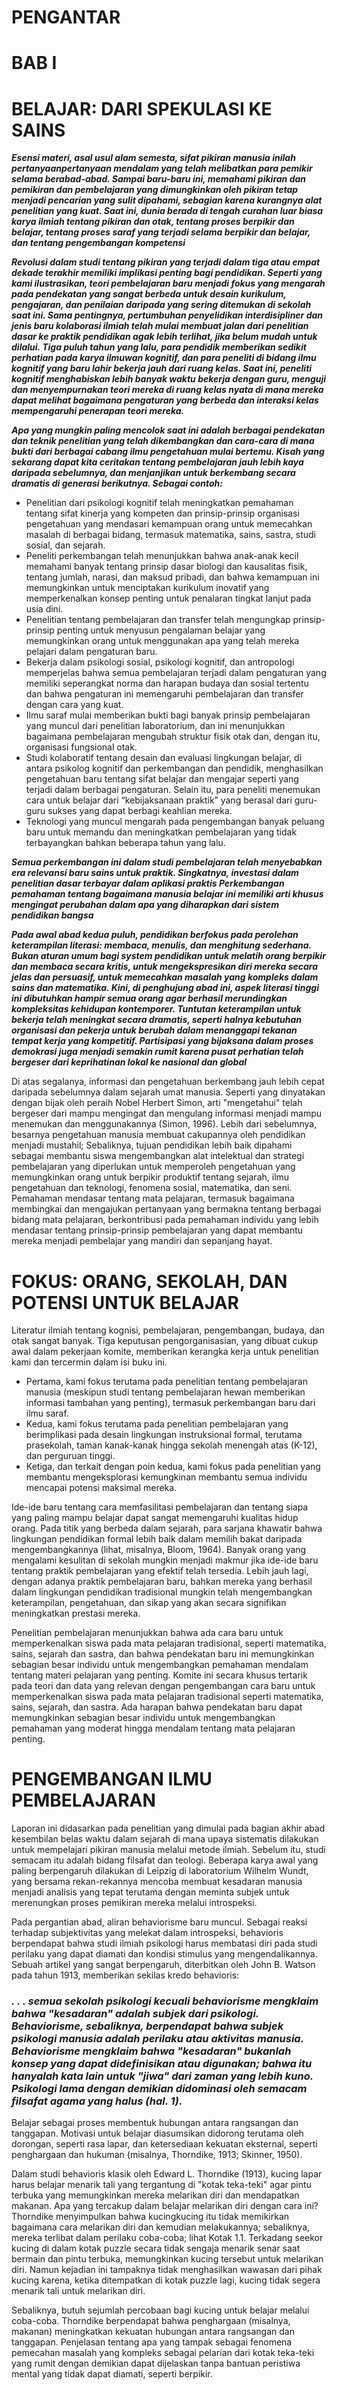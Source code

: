 # PENGANTAR
# BAB I
# BELAJAR: DARI SPEKULASI KE SAINS

_**Esensi materi, asal usul alam semesta, sifat pikiran manusia inilah pertanyaanpertanyaan mendalam yang telah melibatkan para pemikir selama berabad-abad. Sampai
baru-baru ini, memahami pikiran dan pemikiran dan pembelajaran yang dimungkinkan oleh pikiran tetap menjadi pencarian yang sulit dipahami, sebagian karena kurangnya
alat penelitian yang kuat. Saat ini, dunia berada di tengah curahan luar biasa karya ilmiah tentang pikiran dan otak, tentang proses berpikir dan belajar, tentang proses saraf yang
terjadi selama berpikir dan belajar, dan tentang pengembangan kompetensi**_


_**Revolusi dalam studi tentang pikiran yang terjadi dalam tiga atau empat dekade terakhir
memiliki implikasi penting bagi pendidikan. Seperti yang kami ilustrasikan, teori pembelajaran baru menjadi fokus yang mengarah pada pendekatan yang sangat berbeda untuk desain kurikulum, pengajaran, dan penilaian daripada yang sering ditemukan di sekolah saat ini. Sama pentingnya, pertumbuhan penyelidikan interdisipliner dan jenis baru kolaborasi ilmiah telah mulai membuat jalan dari penelitian dasar ke praktik pendidikan agak lebih terlihat, jika belum mudah untuk dilalui. Tiga puluh tahun yang lalu, para pendidik memberikan sedikit perhatian pada karya ilmuwan kognitif, dan para peneliti di bidang ilmu kognitif yang baru lahir bekerja jauh dari ruang kelas. Saat ini, peneliti kognitif menghabiskan lebih banyak waktu bekerja dengan guru, menguji dan menyempurnakan teori mereka di ruang kelas nyata di mana mereka dapat melihat bagaimana pengaturan
yang berbeda dan interaksi kelas mempengaruhi penerapan teori mereka.**_


_**Apa yang mungkin paling mencolok saat ini adalah berbagai pendekatan dan teknik penelitian yang telah dikembangkan dan cara-cara di mana bukti dari berbagai cabang ilmu
pengetahuan mulai bertemu. Kisah yang sekarang dapat kita ceritakan tentang
pembelajaran jauh lebih kaya daripada sebelumnya, dan menjanjikan untuk berkembang secara dramatis di generasi berikutnya. Sebagai contoh:**_
- Penelitian dari psikologi kognitif telah meningkatkan pemahaman tentang sifat kinerja yang kompeten dan prinsip-prinsip organisasi pengetahuan yang mendasari kemampuan orang untuk memecahkan masalah di berbagai bidang, termasuk
matematika, sains, sastra, studi sosial, dan sejarah.
- Peneliti perkembangan telah menunjukkan bahwa anak-anak kecil memahami
banyak tentang prinsip dasar biologi dan kausalitas fisik, tentang jumlah, narasi, dan maksud pribadi, dan bahwa kemampuan ini memungkinkan untuk menciptakan
kurikulum inovatif yang memperkenalkan konsep penting untuk penalaran tingkat lanjut pada usia dini.
- Penelitian tentang pembelajaran dan transfer telah mengungkap prinsip-prinsip
penting untuk menyusun pengalaman belajar yang memungkinkan orang untuk
menggunakan apa yang telah mereka pelajari dalam pengaturan baru.
- Bekerja dalam psikologi sosial, psikologi kognitif, dan antropologi memperjelas bahwa semua pembelajaran terjadi dalam pengaturan yang memiliki seperangkat norma dan harapan budaya dan sosial tertentu dan bahwa pengaturan ini memengaruhi pembelajaran dan transfer dengan cara yang kuat.
- Ilmu saraf mulai memberikan bukti bagi banyak prinsip pembelajaran yang muncul dari penelitian laboratorium, dan ini menunjukkan bagaimana pembelajaran mengubah struktur fisik otak dan, dengan itu, organisasi fungsional otak.
- Studi kolaboratif tentang desain dan evaluasi lingkungan belajar, di antara psikolog kognitif dan perkembangan dan pendidik, menghasilkan pengetahuan baru tentang sifat belajar dan mengajar seperti yang terjadi dalam berbagai pengaturan. Selain itu, para peneliti menemukan cara untuk belajar dari “kebijaksanaan praktik” yang berasal dari guru-guru sukses yang dapat berbagi keahlian mereka.
- Teknologi yang muncul mengarah pada pengembangan banyak peluang baru untuk memandu dan meningkatkan pembelajaran yang tidak terbayangkan bahkan beberapa tahun yang lalu.


_**Semua perkembangan ini dalam studi pembelajaran telah menyebabkan era relevansi baru sains untuk praktik. Singkatnya, investasi dalam penelitian dasar terbayar dalam aplikasi praktis Perkembangan pemahaman tentang bagaimana manusia belajar ini memiliki arti
khusus mengingat perubahan dalam apa yang diharapkan dari sistem pendidikan bangsa**_

_**Pada awal abad kedua puluh, pendidikan berfokus pada perolehan keterampilan literasi: membaca, menulis, dan menghitung sederhana. Bukan aturan umum bagi system pendidikan untuk melatih orang berpikir dan membaca secara kritis, untuk
mengekspresikan diri mereka secara jelas dan persuasif, untuk memecahkan masalah yang kompleks dalam sains dan matematika. Kini, di penghujung abad ini, aspek literasi tinggi ini dibutuhkan hampir semua orang agar berhasil merundingkan kompleksitas kehidupan kontemporer. Tuntutan keterampilan untuk bekerja telah meningkat secara dramatis, seperti halnya kebutuhan organisasi dan pekerja untuk berubah dalam menanggapi tekanan tempat kerja yang kompetitif. Partisipasi yang bijaksana dalam proses demokrasi juga menjadi semakin rumit karena pusat perhatian telah bergeser dari keprihatinan lokal
ke nasional dan global**_

Di atas segalanya, informasi dan pengetahuan berkembang jauh lebih cepat daripada sebelumnya dalam sejarah umat manusia. Seperti yang dinyatakan dengan bijak oleh peraih
Nobel Herbert Simon, arti "mengetahui" telah bergeser dari mampu mengingat dan
mengulang informasi menjadi mampu menemukan dan menggunakannya (Simon, 1996). Lebih dari sebelumnya, besarnya pengetahuan manusia membuat cakupannya oleh pendidikan menjadi mustahil; Sebaliknya, tujuan pendidikan lebih baik dipahami sebagai membantu siswa mengembangkan alat intelektual dan strategi pembelajaran yang diperlukan untuk memperoleh pengetahuan yang memungkinkan orang untuk berpikir produktif tentang sejarah, ilmu pengetahuan dan teknologi, fenomena sosial, matematika,
dan seni. Pemahaman mendasar tentang mata pelajaran, termasuk bagaimana membingkai
dan mengajukan pertanyaan yang bermakna tentang berbagai bidang mata pelajaran, berkontribusi pada pemahaman individu yang lebih mendasar tentang prinsip-prinsip pembelajaran yang dapat membantu mereka menjadi pembelajar yang mandiri dan
sepanjang hayat.


# **FOKUS: ORANG, SEKOLAH, DAN POTENSI UNTUK BELAJAR**

Literatur ilmiah tentang kognisi, pembelajaran, pengembangan, budaya, dan otak sangat
banyak. Tiga keputusan pengorganisasian, yang dibuat cukup awal dalam pekerjaan komite, memberikan kerangka kerja untuk penelitian kami dan tercermin dalam isi buku
ini.
- Pertama, kami fokus terutama pada penelitian tentang pembelajaran manusia
(meskipun studi tentang pembelajaran hewan memberikan informasi tambahan yang penting), termasuk perkembangan baru dari ilmu saraf.
- Kedua, kami fokus terutama pada penelitian pembelajaran yang berimplikasi pada
desain lingkungan instruksional formal, terutama prasekolah, taman kanak-kanak hingga sekolah menengah atas (K-12), dan perguruan tinggi.
- Ketiga, dan terkait dengan poin kedua, kami fokus pada penelitian yang membantu mengeksplorasi kemungkinan membantu semua individu mencapai potensi maksimal mereka.

Ide-ide baru tentang cara memfasilitasi pembelajaran dan tentang siapa yang paling mampu belajar dapat sangat memengaruhi kualitas hidup orang. Pada titik yang berbeda dalam sejarah, para sarjana khawatir bahwa lingkungan pendidikan formal lebih baik dalam memilih bakat daripada mengembangkannya (lihat, misalnya, Bloom, 1964). Banyak orang yang mengalami kesulitan di sekolah mungkin menjadi makmur jika ide-ide baru tentang praktik pembelajaran yang efektif telah tersedia. Lebih jauh lagi, dengan adanya praktik pembelajaran baru, bahkan mereka yang berhasil dalam lingkungan pendidikan tradisional mungkin telah mengembangkan keterampilan, pengetahuan, dan sikap yang akan secara signifikan meningkatkan prestasi mereka. 

Penelitian pembelajaran menunjukkan bahwa ada cara baru untuk memperkenalkan siswa pada mata pelajaran tradisional, seperti matematika, sains, sejarah dan sastra, dan bahwa pendekatan baru ini memungkinkan sebagian besar individu untuk mengembangkan pemahaman mendalam tentang materi pelajaran yang penting. Komite ini secara khusus tertarik pada teori dan data yang relevan dengan pengembangan cara baru untuk memperkenalkan siswa pada mata pelajaran tradisional seperti matematika, sains, sejarah, dan sastra. Ada harapan bahwa pendekatan baru dapat memungkinkan sebagian besar individu untuk mengembangkan pemahaman yang moderat hingga mendalam tentang mata
pelajaran penting.

# **PENGEMBANGAN ILMU PEMBELAJARAN**
Laporan ini didasarkan pada penelitian yang dimulai pada bagian akhir abad kesembilan belas waktu dalam sejarah di mana upaya sistematis dilakukan untuk mempelajari pikiran manusia melalui metode ilmiah. Sebelum itu, studi semacam itu adalah bidang filsafat dan
teologi. Beberapa karya awal yang paling berpengaruh dilakukan di Leipzig di laboratorium Wilhelm Wundt, yang bersama rekan-rekannya mencoba membuat kesadaran manusia menjadi analisis yang tepat terutama dengan meminta subjek untuk merenungkan proses pemikiran mereka melalui introspeksi.

Pada pergantian abad, aliran behaviorisme baru muncul. Sebagai reaksi terhadap subjektivitas yang melekat dalam introspeksi, behavioris berpendapat bahwa studi ilmiah psikologi harus membatasi diri pada studi perilaku yang dapat diamati dan kondisi stimulus yang mengendalikannya. Sebuah artikel yang sangat berpengaruh, diterbitkan
oleh John B. Watson pada tahun 1913, memberikan sekilas kredo behavioris:

### _. . . semua sekolah psikologi kecuali behaviorisme mengklaim bahwa "kesadaran" adalah subjek dari psikologi. Behaviorisme, sebaliknya, berpendapat bahwa subjek psikologi manusia adalah perilaku atau aktivitas manusia. Behaviorisme mengklaim bahwa "kesadaran" bukanlah konsep yang dapat didefinisikan atau digunakan; bahwa itu hanyalah kata lain untuk "jiwa" dari zaman yang lebih kuno. Psikologi lama dengan demikian didominasi oleh semacam filsafat agama yang halus (hal. 1)._

Belajar sebagai proses membentuk hubungan antara rangsangan dan tanggapan. Motivasi untuk belajar diasumsikan didorong terutama oleh dorongan, seperti rasa lapar, dan ketersediaan kekuatan eksternal, seperti penghargaan dan hukuman (misalnya, Thorndike, 1913; Skinner, 1950).


Dalam studi behavioris klasik oleh Edward L. Thorndike (1913), kucing lapar harus belajar menarik tali yang tergantung di "kotak teka-teki" agar pintu terbuka yang memungkinkan mereka melarikan diri dan mendapatkan makanan. Apa yang tercakup dalam belajar melarikan diri dengan cara ini? Thorndike menyimpulkan bahwa kucingkucing itu tidak memikirkan bagaimana cara melarikan diri dan kemudian melakukannya; sebaliknya, mereka terlibat dalam perilaku coba-coba; lihat Kotak 1.1.
Terkadang seekor kucing di dalam kotak puzzle secara tidak sengaja menarik senar saat bermain dan pintu terbuka, memungkinkan kucing tersebut untuk melarikan diri. Namun kejadian ini tampaknya tidak menghasilkan wawasan dari pihak kucing karena, ketika ditempatkan di kotak puzzle lagi, kucing tidak segera menarik tali untuk melarikan diri.

Sebaliknya, butuh sejumlah percobaan bagi kucing untuk belajar melalui coba-coba. Thorndike berpendapat bahwa penghargaan (misalnya, makanan) meningkatkan kekuatan hubungan antara rangsangan dan tanggapan. Penjelasan tentang apa yang tampak sebagai fenomena pemecahan masalah yang kompleks sebagai pelarian dari kotak teka-teki yang rumit dengan demikian dapat dijelaskan tanpa bantuan peristiwa mental
yang tidak dapat diamati, seperti berpikir.
